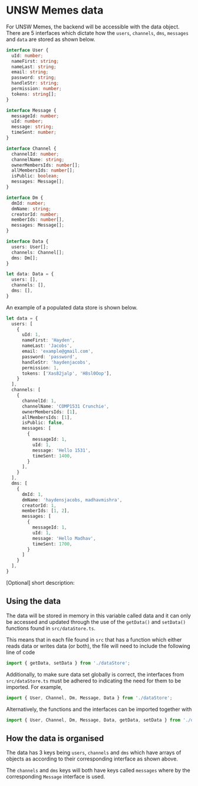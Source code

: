 # UNSW Memes data
For UNSW Memes, the backend will be accessible with the data object. There are 5 interfaces which dictate how the `users`, `channels`, `dms`, `messages` and `data` are stored as shown below.

```typescript
interface User {
  uId: number;
  nameFirst: string;
  nameLast: string;
  email: string;
  password: string;
  handleStr: string;
  permission: number;
  tokens: string[];
}

interface Message {
  messageId: number;
  uId: number;
  message: string;
  timeSent: number;
}

interface Channel {
  channelId: number;
  channelName: string;
  ownerMembersIds: number[];
  allMembersIds: number[];
  isPublic: boolean;
  messages: Message[];
}

interface Dm {
  dmId: number;
  dmName: string;
  creatorId: number;
  memberIds: number[],
  messages: Message[];
}

interface Data {
  users: User[];
  channels: Channel[];
  dms: Dm[];
}

let data: Data = {
  users: [],
  channels: [],
  dms: [],
}
```

An example of a populated data store is shown below.

```typescript
let data = {
  users: [
    {
      uId: 1,
      nameFirst: 'Hayden',
      nameLast: 'Jacobs',
      email: 'example@gmail.com',
      password: 'password',
      handleStr: 'haydenjacobs',
      permission: 1,
      tokens: ['Xas82jalp', 'H8sl0Oop'],
    }
  ],
  channels: [
    {
      channelId: 1,
      channelName: 'COMP1531 Crunchie',
      ownerMembersIds: [1],
      allMembersIds: [1],
      isPublic: false,
      messages: [
        {
          messageId: 1,
          uId: 1,
          message: 'Hello 1531',
          timeSent: 1400,
        }
      ],
    }
  ],
  dms: [
    {
      dmId: 1,
      dmName: 'haydensjacobs, madhavmishra',
      creatorId: 1,
      memberIds: [1, 2],
      messages: [
        {
          messageId: 1,
          uId: 1,
          message: 'Hello Madhav',
          timeSent: 1700,
        }
      ]
    }
  ],
}
```

[Optional] short description: 

## Using the data
The data will be stored in memory in this variable called data and it can only be accessed and updated through the use of the `getData()` and `setData()` functions found in `src/dataStore.ts`. 

This means that in each file found in `src` that has a function which either reads data or writes data (or both), the file will need to include the following line of code

```typescript
import { getData, setData } from './dataStore';
```

Additionally, to make sure data set globally is correct, the interfaces from `src/dataStore.ts` must be adhered to indicating the need for them to be imported. For example,

```typescript
import { User, Channel, Dm, Message, Data } from './dataStore';
```

Alternatively, the functions and the interfaces can be imported together with
```typescript
import { User, Channel, Dm, Message, Data, getData, setData } from './dataStore';
```

## How the data is organised
The data has 3 keys being `users`, `channels` and `dms` which have arrays of objects as according to their corresponding interface as shown above.

The `channels` and `dms` keys will both have keys called `messages` where by the corresponding `Message` interface is used.

